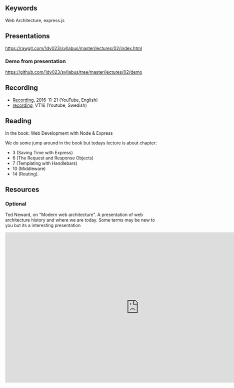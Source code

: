 ## Keywords
Web Architecture, express.js

## Presentations

https://rawgit.com/1dv023/syllabus/master/lectures/02/index.html

### Demo from presentation
https://github.com/1dv023/syllabus/tree/master/lectures/02/demo

## Recording
* [Recording](https://youtu.be/YQJEIkPCQVI), 2016-11-21 (YouTube, English)
* [recording](https://youtu.be/knRFMt4Srl8?list=PLWl8eY9vSb6j4JpgW9_ZAVmfd-z9qkORK), VT16 (Youtube, Swedish)


## Reading
In the book: Web Development with Node & Express

We do some jump around in the book but todays lecture is about chapter: 
* 3 (Saving Time with Express)
* 6 (The Request and Response Objects)
* 7 (Templating with Handlebars)
* 10 (Middleware)
* 14 (Routing).

## Resources

### Optional
Ted Neward, on "Modern web architecture". A presentation of web architecture history and where we are today.
Some terms may be new to you but its a interesting presentation
<iframe width="854" height="480" src="https://www.youtube.com/embed/7ujN5hwhfrs" frameborder="0" allowfullscreen></iframe>
